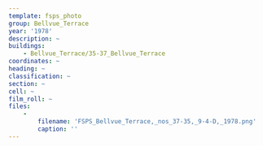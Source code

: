```yaml
---
template: fsps_photo
group: Bellvue_Terrace
year: '1978'
description: ~
buildings:
    - Bellvue_Terrace/35-37_Bellvue_Terrace
coordinates: ~
heading: ~
classification: ~
section: ~
cell: ~
film_roll: ~
files:
    -
        filename: 'FSPS_Bellvue_Terrace,_nos_37-35,_9-4-D,_1978.png'
        caption: ''
---
```


